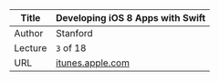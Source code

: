 Title  | Developing iOS 8 Apps with Swift
-------|-------------------
Author | Stanford
Lecture | `3` of 18
URL    | [itunes.apple.com](https://itunes.apple.com/us/course/developing-ios-8-apps-swift/id961180099)